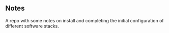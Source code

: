 Notes
--
A repo with some notes on install and completing the initial configuration of different software stacks.    
